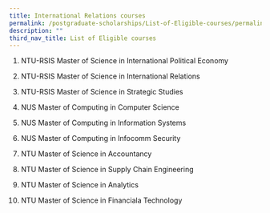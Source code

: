 ```yaml
---
title: International Relations courses
permalink: /postgraduate-scholarships/List-of-Eligible-courses/permalink
description: ""
third_nav_title: List of Eligible courses
---
```

1. NTU-RSIS Master of Science in
 International Political Economy
 
4. NTU-RSIS Master of Science in
International Relations
 
7. NTU-RSIS Master of Science in Strategic Studies

1. NUS Master of Computing in Computer Science
2. NUS Master of Computing in Information Systems
3. NUS Master of Computing in Infocomm Security
4. NTU Master of Science in Accountancy
5. NTU Master of Science in Supply Chain Engineering
6. NTU Master of Science in Analytics
7. NTU Master of Science in Financiala Technology